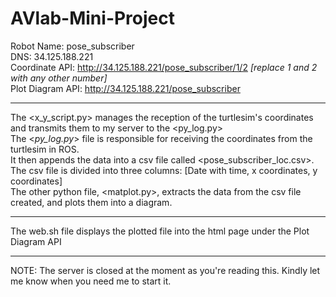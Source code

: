 # AVlab-Mini-Project

Robot Name: pose_subscriber<br>
DNS: 34.125.188.221<br>
Coordinate API: http://34.125.188.221/pose_subscriber/1/2 <i>[replace 1 and 2 with any other number]</i><br>
Plot Diagram API: http://34.125.188.221/pose_subscriber<br><hr>
The <x_y_script.py> manages the reception of the turtlesim's coordinates and transmits them to my server to the <py_log.py><br>
The <<i>py_log.py</i>> file is responsible for receiving the coordinates from the turtlesim in ROS. <br>
It then appends the data into a csv file called <pose_subscriber_loc.csv>.<br> 
The csv file is divided into three columns: [Date with time, x coordinates, y coordinates]<br>
The other python file, <matplot.py>, extracts the data from the csv file created, and plots them into a diagram.<hr>

The web.sh file displays the plotted file into the html page under the Plot Diagram API <hr>
NOTE: The server is closed at the moment as you're reading this. Kindly let me know when you need me to start it.
